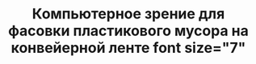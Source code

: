<h1 align="center">Компьютерное зрение для фасовки пластикового мусора на конвейерной ленте font size="7"</a></h1>

